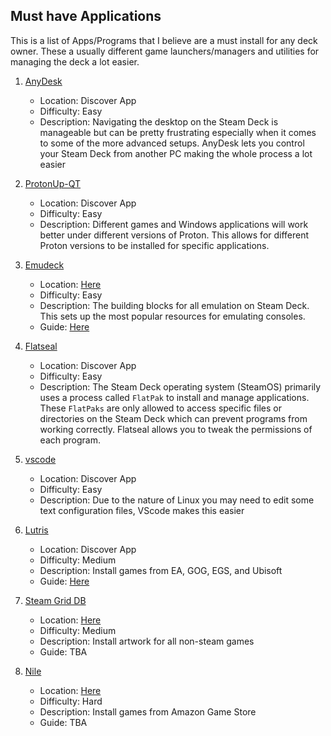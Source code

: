 ## Must have Applications 
This is a list of Apps/Programs that I believe are a must install for any deck owner. These a usually different game launchers/managers and utilities for managing the deck a lot easier. 

1. [AnyDesk](https://anydesk.com/en)
    * Location: Discover App
    * Difficulty: Easy
    * Description: Navigating the desktop on the Steam Deck is manageable but can be pretty frustrating especially when it comes to some of the more advanced setups. AnyDesk lets you control your Steam Deck from another PC making the whole process a lot easier

1. [ProtonUp-QT](https://davidotek.github.io/protonup-qt/)
    * Location: Discover App
    * Difficulty: Easy
    * Description: Different games and Windows applications will work better under different versions of Proton. This allows for different Proton versions to be installed for specific applications.

1. [Emudeck](https://www.google.com/search?q=Emudeck&rlz=1C1GCEA_enCA974CA974&oq=Emudeck&aqs=chrome..69i57j35i39l2j0i20i263i512j0i512l3j0i10i512j0i512l2.175j0j4&sourceid=chrome&ie=UTF-8)
    * Location: [Here](https://www.emudeck.com/#download)
    * Difficulty: Easy
    * Description: The building blocks for all emulation on Steam Deck. This sets up the most popular resources for emulating consoles.
    * Guide: [Here](https://honkinwaffles.github.io/Steam-Deck/emudeck)

1. [Flatseal](https://github.com/tchx84/flatseal)
    * Location: Discover App
    * Difficulty: Easy
    * Description: The Steam Deck operating system (SteamOS) primarily uses a process called `FlatPak` to install and manage applications. These `FlatPaks` are only allowed to access specific files or directories on the Steam Deck which can prevent programs from working correctly. Flatseal allows you to tweak the permissions of each program.

1. [vscode](https://code.visualstudio.com/)
    * Location: Discover App
    * Difficulty: Easy
    * Description: Due to the nature of Linux you may need to edit some text configuration files, VScode makes this easier

1. [Lutris](https://lutris.net/)
    * Location: Discover App
    * Difficulty: Medium
    * Description: Install games from EA, GOG, EGS, and Ubisoft 
    * Guide: [Here](https://honkinwaffles.github.io/Steam-Deck/lutris)

1. [Steam Grid DB](https://www.steamgriddb.com/)
    * Location: [Here](https://github.com/boppreh/steamgrid)
    * Difficulty: Medium
    * Description: Install artwork for all non-steam games 
    * Guide: TBA

1. [Nile](https://github.com/imLinguin/nile)
    * Location: [Here](https://github.com/imLinguin/nile)
    * Difficulty: Hard
    * Description: Install games from Amazon Game Store
    * Guide: TBA 
